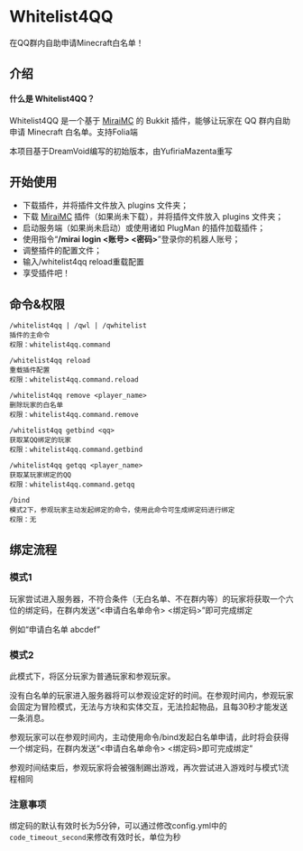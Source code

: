 # Whitelist4QQ
在QQ群内自助申请Minecraft白名单！

## 介绍

#### 什么是 Whitelist4QQ？
Whitelist4QQ 是一个基于 [MiraiMC](https://github.com/DreamVoid/MiraiMC) 的 Bukkit 插件，能够让玩家在 QQ 群内自助申请 Minecraft 白名单。支持Folia端

本项目基于DreamVoid编写的初始版本，由YufiriaMazenta重写

## 开始使用

* 下载插件，并将插件文件放入 plugins 文件夹；
* 下载 [MiraiMC](https://github.com/DreamVoid/MiraiMC) 插件（如果尚未下载），并将插件文件放入 plugins 文件夹；
* 启动服务端（如果尚未启动）或使用诸如 PlugMan 的插件加载插件；
* 使用指令“**/mirai login <账号> <密码>**”登录你的机器人账号；
* 调整插件的配置文件；
* 输入/whitelist4qq reload重载配置
* 享受插件吧！

## 命令&权限

```
/whitelist4qq | /qwl | /qwhitelist
插件的主命令
权限：whitelist4qq.command

/whitelist4qq reload
重载插件配置
权限：whitelist4qq.command.reload

/whitelist4qq remove <player_name>
删除玩家的白名单
权限：whitelist4qq.command.remove

/whitelist4qq getbind <qq>
获取某QQ绑定的玩家
权限：whitelist4qq.command.getbind

/whitelist4qq getqq <player_name>
获取某玩家绑定的QQ
权限：whitelist4qq.command.getqq

/bind
模式2下，参观玩家主动发起绑定的命令，使用此命令可生成绑定码进行绑定
权限：无
```

## 绑定流程

### 模式1

玩家尝试进入服务器，不符合条件（无白名单、不在群内等）的玩家将获取一个六位的绑定码，在群内发送“<申请白名单命令> <绑定码>”即可完成绑定

例如“申请白名单 abcdef”

### 模式2

此模式下，将区分玩家为普通玩家和参观玩家。

没有白名单的玩家进入服务器将可以参观设定好的时间。在参观时间内，参观玩家会固定为冒险模式，无法与方块和实体交互，无法捡起物品，且每30秒才能发送一条消息。

参观玩家可以在参观时间内，主动使用命令/bind发起白名单申请，此时将会获得一个绑定码，在群内发送“<申请白名单命令> <绑定码>即可完成绑定”

参观时间结束后，参观玩家将会被强制踢出游戏，再次尝试进入游戏时与模式1流程相同

### 注意事项

绑定码的默认有效时长为5分钟，可以通过修改config.yml中的`code_timeout_second`来修改有效时长，单位为秒